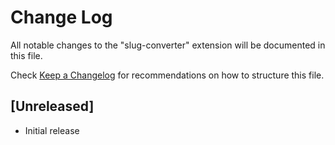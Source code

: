 # Change Log

All notable changes to the "slug-converter" extension will be documented in this file.

Check [Keep a Changelog](http://keepachangelog.com/) for recommendations on how to structure this file.

## [Unreleased]

- Initial release